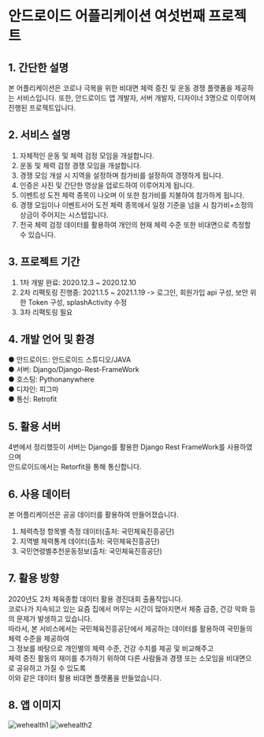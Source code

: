 # 안드로이드 어플리케이션 여섯번째 프로젝트

## 1. 간단한 설명
본 어플리케이션은 코로나 극복을 위한 비대면 체력 증진 및 운동 경쟁 플랫폼을 제공하는 서비스입니다.
또한, 안드로이드 앱 개발자, 서버 개발자, 디자이너 3명으로 이루어져 진행된 프로젝트입니다.

## 2. 서비스 설명
1) 자체적인 운동 및 체력 검정 모임을 개설합니다.
2) 운동 및 체력 검정 경쟁 모임을 개설합니다.
3) 경쟁 모임 개설 시 지역을 설정하며 참가비를 설정하여 경쟁하게 됩니다.
4) 인증은 사진 및 간단한 영상을 업로드하여 이루어지게 됩니다.
5) 이벤트성 도전 체력 종목이 나오며 이 또한 참가비를 지불하여 참가하게 됩니다.
6) 경쟁 모임이나 이벤트서어 도전 체력 종목에서 일정 기준을 넘을 시 참가비+소정의 상금이 주어지는 시스텝입니다.
7) 전국 체력 검정 데이터를 활용하여 개인의 현재 체력 수준 또한 비대면으로 측정할 수 있습니다.

## 3. 프로젝트 기간
1) 1차 개발 완료: 2020.12.3 ~ 2020.12.10
2) 2차 리팩토링 진행중: 2021.1.5 ~ 2021.1.19 -> 로그인, 회원가입 api 구성, 보안 위한 Token 구성, splashActivity 수정
3) 3차 리팩토링 필요

## 4. 개발 언어 및 환경

● 안드로이드: 안드로이드 스튜디오/JAVA<br>
● 서버: Django/Django-Rest-FrameWork<br>
● 호스팅: Pythonanywhere<br>
● 디자인: 피그마<br>
● 통신: Retrofit<br>

## 5. 활용 서버
4번에서 정리했듯이 서버는 Django를 활용한 Django Rest FrameWork를 사용하였으며<br>
안드로이드에서는 Retorfit을 통해 통신합니다.

## 6. 사용 데이터
본 어플리케이션은 공공 데이터를 활용하여 만들어졌습니다.<br>
1) 체력측정 항목별 측정 데이터(출처: 국민체육진흥공단)
2) 지역별 체력통계 데이터(출처: 국민체육진흥공단)
3) 국민연령별추천운동정보(출처: 국민체육진흥공단)

## 7. 활용 방향
2020년도 2차 체육종합 데이터 활용 경진대회 출품작입니다.<br>
코로나가 지속되고 있는 요즘 집에서 머무는 시간이 많아지면서 체중 급증, 건강 악화 등의 문제가 발생하고 있습니다.<br>
따라서, 본 서비스에서는 국민체육진흥공단에서 제공하는 데이터를 활용하여 국민들의 체력 수준을 제공하여<br>
그 정보를 바탕으로 개인별의 체력 수준, 건강 수치를 제공 및 비교해주고<br>
체력 증진 활동의 재미를 추가하기 위하여 다른 사람들과 경쟁 또는 소모임을 비대면으로 공유하고 가질 수 있도록<br>
이와 같은 데이터 활용 비대면 플랫폼을 만들었습니다.

## 8. 앱 이미지
![wehealth1](https://user-images.githubusercontent.com/17876424/114311062-31b6e900-9b28-11eb-99f6-ff063aa701d4.PNG)
![wehealth2](https://user-images.githubusercontent.com/17876424/114311072-37acca00-9b28-11eb-8eb6-1b5522623940.PNG)
